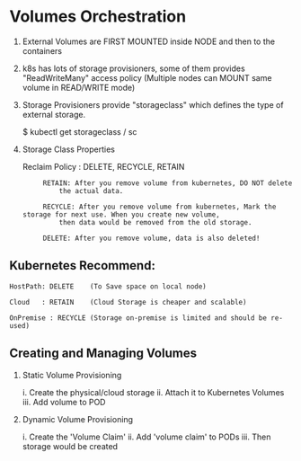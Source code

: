 # Volumes Orchestration

1. External Volumes are FIRST MOUNTED inside NODE and then
   to the containers

2. k8s has lots of storage provisioners, some of them provides 
	"ReadWriteMany" access policy (Multiple nodes can MOUNT
	same volume in READ/WRITE mode)

3. Storage Provisioners provide "storageclass" which defines the type
   of external storage.

	$ kubectl get storageclass / sc

4. Storage Class Properties

    Reclaim Policy : 		DELETE, RECYCLE, RETAIN

			RETAIN: After you remove volume from kubernetes, DO NOT delete
				the actual data.

			RECYCLE: After you remove volume from kubernetes, Mark the 						storage for next use. When you create new volume, 
				then data would be removed from the old storage.

			DELETE: After you remove volume, data is also deleted!

## Kubernetes Recommend:
	
    HostPath: DELETE 	(To Save space on local node)
	
    Cloud   : RETAIN	(Cloud Storage is cheaper and scalable)
	
    OnPremise : RECYCLE	(Storage on-premise is limited and should be re-used)

## Creating and Managing Volumes

1.  Static Volume Provisioning

    i.   Create the physical/cloud storage
    ii.  Attach it to Kubernetes Volumes
    iii. Add volume to POD

2.  Dynamic Volume Provisioning

    i.   Create the 'Volume Claim'
    ii.  Add 'volume claim' to PODs
    iii. Then storage would be created